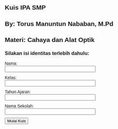 <!DOCTYPE html>
<html lang="id">
<head>
  <meta charset="UTF-8">
  <title>Kuis IPA SMP Cahaya dan Alat Optik</title>
  <style>
    body {
      font-family: Arial, sans-serif;
      margin: 30px;
    }
    .question {
      margin-bottom: 20px;
    }
    .hidden {
      display: none;
    }
    input[type="text"] {
      width: 300px;
      margin-bottom: 10px;
      display: block;
    }
    #timer {
      font-weight: bold;
      color: red;
      margin-bottom: 20px;
    }
  </style>
</head>
<body>

  <h2>Kuis IPA SMP</h2>
  <h2>By: Torus Manuntun Nababan, M.Pd</h2>
  <h2>Materi: Cahaya dan Alat Optik</h2>
  <!-- Form Identitas -->
  <div id="identityForm">
    <h3>Silakan isi identitas terlebih dahulu:</h3>
    <label>Nama:
      <input type="text" id="nama" required>
    </label>
    <label>Kelas:
      <input type="text" id="kelas" required>
    </label>
    <label>Tahun Ajaran:
      <input type="text" id="tahun" required>
    </label>
    <label>Nama Sekolah:
      <input type="text" id="sekolah" required>
    </label>
    <button onclick="startQuiz()">Mulai Kuis</button>
  </div>

  <!-- Timer -->
  <div id="timer" class="hidden"></div>

  <!-- Form Soal -->
  <form id="quizForm" class="hidden">
    <div id="questionsContainer"></div>
    <button type="button" onclick="submitQuiz()">Selesai dan Lihat Skor</button>
  </form>

  <div id="result" class="hidden"></div>

  <script>
    const questions = [
      { question: "1. Cahaya merambat dalam garis...", options: ["Lurus", "Lengkung", "Melingkar", "Bergelombang"], answer: "Lurus" },
    { question: "2. Benda yang dapat meneruskan cahaya seluruhnya disebut...", options: ["Opaque", "Transparan", "Translusen", "Hitam"], answer: "Transparan" },
    { question: "3. Contoh benda opak adalah...", options: ["Kaca bening", "Air jernih", "Kayu", "Plastik bening"], answer: "Kayu" },
    { question: "4. Bayangan yang dibentuk oleh cermin datar adalah...", options: ["Tegak dan nyata", "Tegak dan maya", "Terbalik dan nyata", "Terbalik dan maya"], answer: "Tegak dan maya" },
    { question: "5. Alat optik yang digunakan untuk melihat benda sangat kecil adalah...", options: ["Mikroskop", "Teleskop", "Periskop", "Lup"], answer: "Mikroskop" },
    { question: "6. Cermin yang permukaannya melengkung ke dalam disebut...", options: ["Cermin datar", "Cermin cembung", "Cermin cekung", "Cermin silinder"], answer: "Cermin cekung" },
    { question: "7. Cermin cembung digunakan pada...", options: ["Kaca spion", "Mikroskop", "Lampu sorot", "Teleskop"], answer: "Kaca spion" },
    { question: "8. Pembiasan cahaya terjadi ketika cahaya...", options: ["Dipantulkan", "Dihamburkan", "Dibelokkan saat melewati batas dua medium", "Diserap total"], answer: "Dibelokkan saat melewati batas dua medium" },
    { question: "9. Alat optik yang bekerja berdasarkan prinsip pembiasan adalah...", options: ["Kaca spion", "Teleskop", "Lup", "Cermin cekung"], answer: "Lup" },
    { question: "10. Lup berfungsi untuk...", options: ["Memantulkan cahaya", "Membelokkan cahaya", "Membesarkan bayangan", "Membagi cahaya"], answer: "Membesarkan bayangan" },
    { question: "11. Teleskop digunakan untuk melihat benda...", options: ["Kecil dan dekat", "Besar dan dekat", "Kecil dan jauh", "Dekat dan terang"], answer: "Kecil dan jauh" },
    { question: "12. Pembiasan cahaya pada prisma menghasilkan...", options: ["Bayangan", "Pantulan", "Spektrum warna", "Gelombang"], answer: "Spektrum warna" },
    { question: "13. Cermin cekung dapat membentuk bayangan nyata jika...", options: ["Benda sangat dekat", "Benda sangat jauh", "Benda di titik fokus", "Benda di depan titik fokus"], answer: "Benda sangat jauh" },
    { question: "14. Mata kita bisa melihat karena...", options: ["Cahaya dipantulkan dari benda ke mata", "Benda memancarkan cahaya ke mata", "Mata memancarkan cahaya", "Udara membawa cahaya ke mata"], answer: "Cahaya dipantulkan dari benda ke mata" },
    { question: "15. Bayangan pada cermin cembung bersifat...", options: ["Nyata dan tegak", "Nyata dan terbalik", "Maya dan tegak", "Maya dan terbalik"], answer: "Maya dan tegak" },
    { question: "16. Jika cahaya melewati dari udara ke air, maka cahaya akan...", options: ["Membelok menjauhi garis normal", "Tidak berubah arah", "Membelok mendekati garis normal", "Dipantulkan seluruhnya"], answer: "Membelok mendekati garis normal" },
    { question: "17. Lensa cembung memiliki sifat...", options: ["Menyebarkan cahaya", "Memusatkan cahaya", "Tidak membiaskan cahaya", "Memantulkan cahaya"], answer: "Memusatkan cahaya" },
    { question: "18. Lensa cekung digunakan untuk...", options: ["Memperbesar bayangan", "Memfokuskan cahaya", "Membetulkan rabun jauh", "Membetulkan rabun dekat"], answer: "Membetulkan rabun jauh" },
    { question: "19. Sifat cahaya yang digunakan pada kamera adalah...", options: ["Pembiasan", "Pemantulan", "Interferensi", "Difraksi"], answer: "Pemantulan" },
    { question: "20. Proyektor bekerja berdasarkan prinsip...", options: ["Pantulan cahaya", "Pembiasan cahaya", "Polarisasi cahaya", "Dispersi cahaya"], answer: "Pembiasan cahaya" }
  ];

    let quizTimer;
    let countdownInterval;
    const timeLimit = 20 * 60 * 1000; // 20 menit

    function startQuiz() {
      const nama = document.getElementById('nama').value;
      const kelas = document.getElementById('kelas').value;
      const tahun = document.getElementById('tahun').value;
      const sekolah = document.getElementById('sekolah').value;

      if (!nama || !kelas || !tahun || !sekolah) {
        alert("Harap lengkapi semua data identitas.");
        return;
      }

      document.getElementById('identityForm').classList.add('hidden');
      document.getElementById('quizForm').classList.remove('hidden');
      document.getElementById('timer').classList.remove('hidden');

      const container = document.getElementById('questionsContainer');
      container.innerHTML = "";
      questions.forEach((q, index) => {
        const div = document.createElement('div');
        div.classList.add('question');
        div.innerHTML = `<p>${q.question}</p>` + q.options.map(opt => `
          <label><input type="radio" name="q${index}" value="${opt}"> ${opt}</label><br>`).join('');
        container.appendChild(div);
      });

      // Timer otomatis submit setelah 3 menit
      quizTimer = setTimeout(() => {
        alert("Waktu habis! Kuis akan otomatis disubmit.");
        submitQuiz();
      }, timeLimit);

      // Countdown display
      let remaining = timeLimit / 1000;
      const timerDisplay = document.getElementById('timer');
      timerDisplay.textContent = `Sisa waktu: ${remaining} detik`;
      countdownInterval = setInterval(() => {
        remaining--;
        timerDisplay.textContent = `Sisa waktu: ${remaining} detik`;
        if (remaining <= 0) {
          clearInterval(countdownInterval);
        }
      }, 1000);
    }

    function submitQuiz() {
      clearTimeout(quizTimer);
      clearInterval(countdownInterval);

      let score = 0;
      questions.forEach((q, index) => {
        const selected = document.querySelector(`input[name="q${index}"]:checked`);
        if (selected && selected.value === q.answer) {
          score += 10;
        }
      });

      document.getElementById('quizForm').classList.add('hidden');
      document.getElementById('timer').classList.add('hidden');
      const resultDiv = document.getElementById('result');
      resultDiv.classList.remove('hidden');

      const nama = document.getElementById('nama').value;
      const kelas = document.getElementById('kelas').value;
      const tahun = document.getElementById('tahun').value;
      const sekolah = document.getElementById('sekolah').value;

      let message = "";
      if (score >= 70) {
        message = "<p style='color: green;'><strong>Selamat!</strong> Anda Sudah Bisa Melanjutkan ke Materi Berikutnya.</p>";
      } else {
        message = "<p style='color: red;'><strong>Mohon maaf.</strong> Silakan pelajari kembali materi ini sebelum melanjutkan ke materi berikutnya.</p>";
      }

      resultDiv.innerHTML = `
        <h3>Hasil Kuis</h3>
        <p><strong>Nama:</strong> ${nama}</p>
        <p><strong>Kelas:</strong> ${kelas}</p>
        <p><strong>Tahun Ajaran:</strong> ${tahun}</p>
        <p><strong>Sekolah:</strong> ${sekolah}</p>
        <p><strong>Skor Anda:</strong> ${score} dari 100</p>
        ${message}
      `;
    }
  </script>
</body>
</html>
